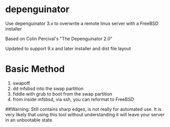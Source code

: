 depenguinator
=============

Use depenguinator 3.x to overwrite a remote linux server with a FreeBSD installer


Based on Colin Percival's "The Depenguinator 2.0"

Updated to support 9.x and later installer and dist file layout

Basic Method
============

 1. swapoff
 1. dd mfsbsd into the swap partition
 1. fiddle with grub to boot from the swap partition
 1. from inside mfsbsd, via ssh, you can reformat to FreeBSD

##Warning:
Still contains sharp edges, is not really for automated use. It is very likely that using this tool without understanding it will leave your server in an unbootable state.
